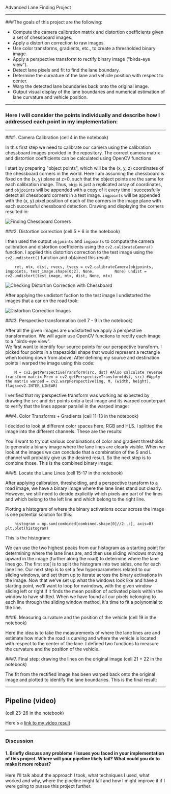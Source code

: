 ﻿﻿﻿﻿﻿﻿﻿﻿﻿Advanced Lane Finding Project---###The goals of this project are the following:* Compute the camera calibration matrix and distortion coefficients given a set of chessboard images.* Apply a distortion correction to raw images.* Use color transforms, gradients, etc., to create a thresholded binary image.* Apply a perspective transform to rectify binary image ("birds-eye view").* Detect lane pixels and fit to find the lane boundary.* Determine the curvature of the lane and vehicle position with respect to center.* Warp the detected lane boundaries back onto the original image.* Output visual display of the lane boundaries and numerical estimation of lane curvature and vehicle position.[//]: # (Image References)[image1]: ./output_images/chessboard_corners.png "Finding Chessboard Corners"[image2]: ./output_images/chessboard_distortion_correction.png "Checking Distortion Correction with Chessboard"[image3]: ./output_images/undistorted_images.png "Distortion Correction Images"[image4]: ./examples/warped_straight_lines.jpg "Warp Example"[image5]: ./examples/color_fit_lines.jpg "Fit Visual"[image6]: ./examples/example_output.jpg "Output"[video1]: ./project_video.mp4 "Video"----### Here I will consider the points individually and describe how I addressed each point in my implementation:---###1. Camera Calibration(cell 4 in the notebook)In this first step we need to calibrate our camera using the calibration chessboard images provided in the repository. The correct camera matrix and distortion coefficients can be calculated using OpenCV functions I start by preparing "object points", which will be the (x, y, z) coordinates of the chessboard corners in the world. Here I am assuming the chessboard is fixed on the (x, y) plane at z=0, such that the object points are the same for each calibration image.  Thus, `objp` is just a replicated array of coordinates, and `objpoints` will be appended with a copy of it every time I successfully detect all chessboard corners in a test image.  `imgpoints` will be appended with the (x, y) pixel position of each of the corners in the image plane with each successful chessboard detection.  Drawing and displaying the corners resulted in:![][image1]###2. Distortion correction(cell 5 + 6 in the notebook)I then used the output `objpoints` and `imgpoints` to compute the camera calibration and distortion coefficients using the `cv2.calibrateCamera()` function.  I applied this distortion correction to the test image using the `cv2.undistort()` function and obtained this result: `    ret, mtx, dist, rvecs, tvecs = cv2.calibrateCamera(objpoints, imgpoints, test_image.shape[0:2], None,         None)    undist = cv2.undistort(test_image, mtx, dist, None, mtx)`![][image2]After applying the undistort fuction to the test image I undistorted the images that a car on the road took:![][image3]###3. Perspective transformation(cell 7 - 9 in the notebook)After all the given images are undistorted we apply a perspective transformation. We will again use OpenCV functions to rectify each image to a "birds-eye view".  We first want to identify four source points for our perspective transform. I picked four points in a trapezoidal shape that would represent a rectangle when looking down from above. After defining my source and destination points I warped the image using this code:`    M = cv2.getPerspectiveTransform(src, dst)    #Also calculate reverse transform matrix    Mrev = cv2.getPerspectiveTransform(dst, src)    #Apply the matrix    warped = cv2.warpPerspective(img, M, (width, height),                                  flags=cv2.INTER_LINEAR)`I verified that my perspective transform was working as expected by drawing the `src` and `dst` points onto a test image and its warped counterpart to verify that the lines appear parallel in the warped image:###4. Color Transforms + Gradients(cell 11-13 in the notebook)I decided to look at different color spaces here; RGB and HLS. I splitted the image into the different channels. These are the results:You'll want to try out various combinations of color and gradiënt thresholds to generate a binary image where the lane lines are clearly visible. When we look at the images we can conclude that a combination of the S and L channel will probably give us the desired result. So the next step is to combine those. This is the combined binary image:###5. Locate the Lane Lines(cell 15-17 in the notebook)After applying calibration, thresholding, and a perspective transform to a road image, we have a binary image where the lane lines stand out clearly. However, we still need to decide explicitly which pixels are part of the lines and which belong to the left line and which belong to the right line.Plotting a histogram of where the binary activations occur across the image is one potential solution for this:`    histogram = np.sum(combined[combined.shape[0]//2:,:], axis=0)    plt.plot(histogram)`This is the histogram:We can use the two highest peaks from our histogram as a starting point for determining where the lane lines are, and then use sliding windows moving upward in the image (further along the road) to determine where the lane lines go. The first ste[ is to split the histogram into two sides, one for each lane line. Our next step is to set a few hyperparameters related to our sliding windows, and set them up to iterate across the binary activations in the image. Now that we've set up what the windows look like and have a starting point, we'll want to loop for nwindows, with the given window sliding left or right if it finds the mean position of activated pixels within the window to have shifted. When we have found all our pixels belonging to each line through the sliding window method, it's time to fit a polynomial to the line.###6. Measuring curvature and the position of the vehicle(cell 19 in the notebook)Here the idea is to take the measurements of where the lane lines are and estimate how much the road is curving and where the vehicle is located with respect to the center of the lane. I defined two functions to measure the curvature and the position of the vehicle.###7. Final step: drawing the lines on the original image(cell 21 + 22 in the notebook)The fit from the rectified image has been warped back onto the original image and plotted to identify the lane boundaries. This is the final result:---## Pipeline (video)(cell 23-26 in the notebook)Here's a [link to my video result](./project_video.mp4)---### Discussion#### 1. Briefly discuss any problems / issues you faced in your implementation of this project.  Where will your pipeline likely fail?  What could you do to make it more robust?Here I'll talk about the approach I took, what techniques I used, what worked and why, where the pipeline might fail and how I might improve it if I were going to pursue this project further.  